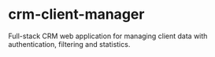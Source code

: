 # crm-client-manager
Full-stack CRM web application for managing client data with authentication, filtering and statistics.
